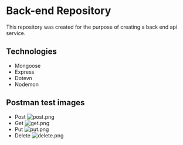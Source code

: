 # Back-end Repository

This repository was created for the purpose of creating a back end api service. 

## Technologies

- Mongoose
- Express
- Dotevn
- Nodemon

## Postman test images
- Post
![post.png](https://dsm01pap001files.storage.live.com/y4mUxJMSlX1_34X6KYa8yGxu9kiYRAlSSw-elNsQEEN5C0s5B6PWTkdpHYhyxRkhN38caiB1ZB9jK2IGgSHrVgs3pOkaSLzDHlmVc6saC1ILtx0HItYkOfc1ui1Q-qqEPE35IW72nqMaD_FlrMKwGRPUix9ZbHlrYJWWFmArf85YdDcIlFbnH498TXOIpUMfgpR?width=1381&height=825&cropmode=none)
- Get
![get.png](https://dsm01pap001files.storage.live.com/y4mjXasKfXcSnu-2JKZx27EzUKMQob9g0hknQ1Zx67gpJoCwoenAUlloQGLtVUeO0dEVly4IyuzNyeK1VahMp_ApvYVlXjupXKAmup2DSuFfYTfM2hadWfdy4gSnAsPrpb9QMnOvxAl-Ag4zqaQwYFn-DZxK7hRn3HWLkgAIQxYufPQhKxCiO-gRUrT8jouTsvc?width=1388&height=828&cropmode=none)
- Put
![put.png](https://dsm01pap001files.storage.live.com/y4m91OFRtxcMq0DMGyxUYDs7ZtnUv_gq2aozTxO8yp_but4umohTQGcXXiPM86NfRPyOpeL_KM_VRVGV8zR7a5k6GrG2vJUigUNT4RI95IBprvxfSg4FV5AlEfsVTZAxu1S55rASex2YO31d0ixIGrEkOBHgakW_KwxW3BnEsGDmDlvHqJjpBg4Oj2ZMGRX3Upt?width=1382&height=822&cropmode=none)
- Delete
![delete.png](https://dsm01pap001files.storage.live.com/y4mYrmbHcmNpmsrRF7g_I009OwunDKxcRrLYLluO0QqU9JGGOY4ML63FxEX1VOnEvosNVhGPpIKoL_nDOOjV8s6XVoiiMAzkvqQRR8zN2rw5cYUcEQiCANmhOyotH_hiip57QvTPxuIbQMf2gj9cl1j-h_iM6goNUrv6Tp4r7NU9jWXX_2pyo84a48BEf4Gud6P?width=1385&height=823&cropmode=none)

